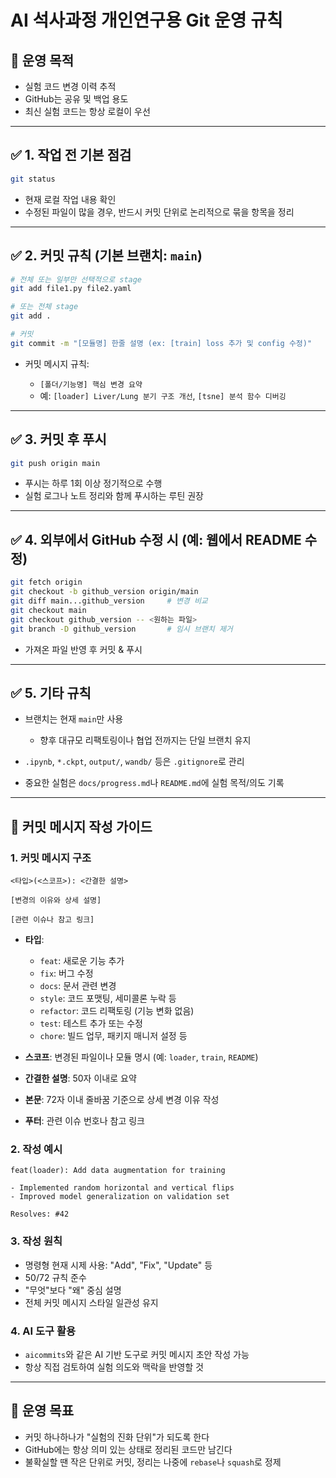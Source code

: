 # AI 석사과정 개인연구용 Git 운영 규칙

## 🔰 운영 목적

* 실험 코드 변경 이력 추적
* GitHub는 공유 및 백업 용도
* 최신 실험 코드는 항상 로컬이 우선

---

## ✅ 1. 작업 전 기본 점검

```bash
git status
```

* 현재 로컬 작업 내용 확인
* 수정된 파일이 많을 경우, 반드시 커밋 단위로 논리적으로 묶을 항목을 정리

---

## ✅ 2. 커밋 규칙 (기본 브랜치: `main`)

```bash
# 전체 또는 일부만 선택적으로 stage
git add file1.py file2.yaml

# 또는 전체 stage
git add .

# 커밋
git commit -m "[모듈명] 한줄 설명 (ex: [train] loss 추가 및 config 수정)"
```

* 커밋 메시지 규칙:

  * `[폴더/기능명] 핵심 변경 요약`
  * 예: `[loader] Liver/Lung 분기 구조 개선`, `[tsne] 분석 함수 디버깅`

---

## ✅ 3. 커밋 후 푸시

```bash
git push origin main
```

* 푸시는 하루 1회 이상 정기적으로 수행
* 실험 로그나 노트 정리와 함께 푸시하는 루틴 권장

---

## ✅ 4. 외부에서 GitHub 수정 시 (예: 웹에서 README 수정)

```bash
git fetch origin
git checkout -b github_version origin/main
git diff main...github_version     # 변경 비교
git checkout main
git checkout github_version -- <원하는 파일>
git branch -D github_version       # 임시 브랜치 제거
```

* 가져온 파일 반영 후 커밋 & 푸시

---

## ✅ 5. 기타 규칙

* 브랜치는 현재 `main`만 사용

  * 향후 대규모 리팩토링이나 협업 전까지는 단일 브랜치 유지
* `.ipynb`, `*.ckpt`, `output/`, `wandb/` 등은 `.gitignore`로 관리
* 중요한 실험은 `docs/progress.md`나 `README.md`에 실험 목적/의도 기록

---

## 📝 커밋 메시지 작성 가이드

### 1. 커밋 메시지 구조

```
<타입>(<스코프>): <간결한 설명>

[변경의 이유와 상세 설명]

[관련 이슈나 참고 링크]
```

* **타입**:

  * `feat`: 새로운 기능 추가
  * `fix`: 버그 수정
  * `docs`: 문서 관련 변경
  * `style`: 코드 포맷팅, 세미콜론 누락 등
  * `refactor`: 코드 리팩토링 (기능 변화 없음)
  * `test`: 테스트 추가 또는 수정
  * `chore`: 빌드 업무, 패키지 매니저 설정 등

* **스코프**: 변경된 파일이나 모듈 명시 (예: `loader`, `train`, `README`)

* **간결한 설명**: 50자 이내로 요약

* **본문**: 72자 이내 줄바꿈 기준으로 상세 변경 이유 작성

* **푸터**: 관련 이슈 번호나 참고 링크

### 2. 작성 예시

```
feat(loader): Add data augmentation for training

- Implemented random horizontal and vertical flips
- Improved model generalization on validation set

Resolves: #42
```

### 3. 작성 원칙

* 명령형 현재 시제 사용: "Add", "Fix", "Update" 등
* 50/72 규칙 준수
* "무엇"보다 "왜" 중심 설명
* 전체 커밋 메시지 스타일 일관성 유지

### 4. AI 도구 활용

* `aicommits`와 같은 AI 기반 도구로 커밋 메시지 초안 작성 가능
* 항상 직접 검토하여 실험 의도와 맥락을 반영할 것

---

## 📌 운영 목표

* 커밋 하나하나가 "실험의 진화 단위"가 되도록 한다
* GitHub에는 항상 의미 있는 상태로 정리된 코드만 남긴다
* 불확실할 땐 작은 단위로 커밋, 정리는 나중에 `rebase`나 `squash`로 정제
